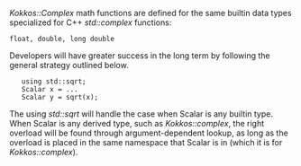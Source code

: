 _Kokkos::Complex_ math functions are defined for the same builtin data types specialized for C++ _std::complex_ functions:

```float, double, long double```

Developers will have greater success in the long term by following the general strategy outlined below.

```
   using std::sqrt;
   Scalar x = ...
   Scalar y = sqrt(x);
```

The using _std::sqrt_ will handle the case when Scalar is any builtin type. When Scalar is any derived type, such as _Kokkos::complex_, the right overload will be found through argument-dependent lookup, as long as the overload is placed in the same namespace that Scalar is in (which it is for _Kokkos::complex_).
